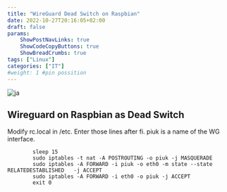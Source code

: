 ```yaml
---
title: "WireGuard Dead Switch on Raspbian"
date: 2022-10-27T20:16:05+02:00
draft: false
params:
    ShowPostNavLinks: true
    ShowCodeCopyButtons: true
    ShowBreadCrumbs: true
tags: ["Linux"]
categories: ["IT"]
#weight: 1 #pin possition
---
```

![ja](/img/zwsem.jpeg#left)
## Wireguard on Raspbian as Dead Switch

Modify rc.local in /etc.
Enter those lines after fi.
piuk is a name of the WG interface.

```       
        sleep 15  
        sudo iptables -t nat -A POSTROUTING -o piuk -j MASQUERADE  
        sudo iptables -A FORWARD -i piuk -o eth0 -m state --state RELATEDESTABLISHED   -j ACCEPT  
        sudo iptables -A FORWARD -i eth0 -o piuk -j ACCEPT  
        exit 0  
```